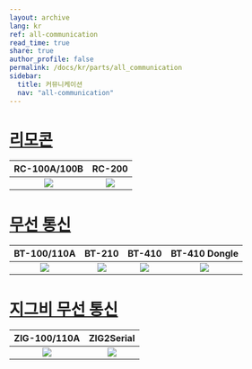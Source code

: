 ```yaml
---
layout: archive
lang: kr
ref: all-communication
read_time: true
share: true
author_profile: false
permalink: /docs/kr/parts/all_communication
sidebar:
  title: 커뮤니케이션
  nav: "all-communication"
---
```


# [리모콘](#리모콘)

|                               RC-100A/100B                                |                                     RC-200                                     |
|:-------------------------------------------------------------------------:|:------------------------------------------------------------------------------:|
| [![](/assets/images/parts/communication/rc-100a_product.png)](/docs/kr/parts/communication/rc-100/) | [![](/assets/images/parts/communication/rc_200_product_image.png)](/docs/kr/parts/communication/rc-200/) |


# [무선 통신](#무선-통신)

|                          BT-100/110A                           |                             BT-210                             |                             BT-410                             |                             BT-410 Dongle                             |
|:--------------------------------------------------------------:|:--------------------------------------------------------------:|:--------------------------------------------------------------:|:---------------------------------------------------------------------:|
| [![](/assets/images/parts/communication/bt-110_product.jpg)](/docs/kr/parts/communication/bt-110/) | [![](/assets/images/parts/communication/bt-210_product.png)](/docs/kr/parts/communication/bt-210/) | [![](/assets/images/parts/communication/bt-410_product.jpg)](/docs/kr/parts/communication/bt-410/) | [![](/assets/images/parts/communication/bt-410_dongle_product.jpg)](/docs/kr/parts/communication/bt-410-dongle/) |

# [지그비 무선 통신](#zigbee-communication)

|                          ZIG-100/110A                           |                                                 ZIG2Serial                                                 |
|:---------------------------------------------------------------:|:----------------------------------------------------------------------------------------------------------:|
| [![](/assets/images/parts/communication/zig-110_product.jpg)](/docs/kr/parts/communication/zig-110/) | [![](/assets/images/parts/communication/zig2serial_product.png)](/docs/kr/parts/communication/zig2serial/) |

